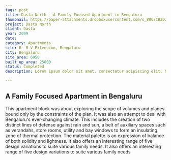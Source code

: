 ```yaml
---
tags: post
title: Dasta North - A Family Focused Apartment in Bengaluru
thumbnail: https://paper-attachments.dropboxusercontent.com/s_8067CB2D2E92D06E1B02D69912A2BC3899FA1768B67B5CF3A844BB957EF458E8_1729322100242_north+avenue+1.jpg
project: Dasta North
client: Dasta
year: 2099
date: 
category: Apartments 
site: R  M V Extension, Bengaluru
city: Bengaluru
site_area: 6950
built_up_area: 25000
status: Completed
description: Lorem ipsum dolor sit amet, consectetur adipiscing elit. Nullam ultricies interdum tortor, sit amet gravida ipsum fermentum ut. Aenean sagittis metus justo, at vestibulum elit malesuada a. Suspendisse dictum, sapien eu tincidunt convallis, elit urna rhoncus leo, ac fermentum lorem libero in magna. Integer scelerisque odio et convallis faucibus.

---
```


## A Family Focused Apartment in Bengaluru

This apartment block was about exploring the scope of volumes and planes bound only by the constraints of the plan. It was also an attempt to deal with Bengaluru's ever-changing climate. This includes the creation of two distinct lines of defense against rain and sun, a belt of auxiliary spaces such as verandahs, store rooms, utility and bay windows to form an insulating zone of thermal protection. The material palette is an expression of balance of both solidity and lightness. It also offers an interesting range of five design variations to suite various family needs. It also offers an interesting range of five design variations to suite various family needs

